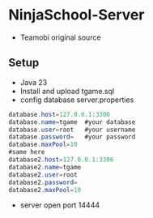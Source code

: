 # NinjaSchool-Server
- Teamobi original source
## Setup
- Java 23
- Install and upload tgame.sql
- config database server.properties
```java
database.host=127.0.0.1:3306
database.name=tgame  #your database
database.user=root   #your username
database.password=   #your password
database.maxPool=10
#same here
database2.host=127.0.0.1:3306
database2.name=tgame
database2.user=root
database2.password=
database2.maxPool=10
```
- server open port 14444